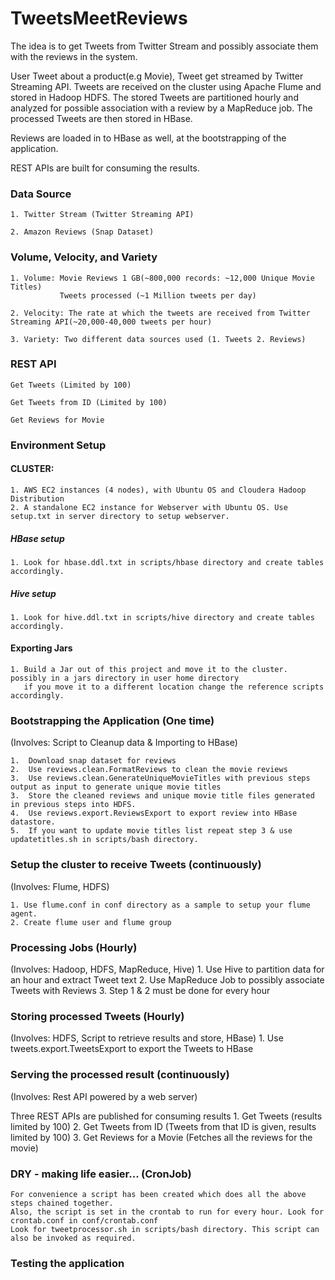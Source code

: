 # TweetsMeetReviews

The idea is to get Tweets from Twitter Stream and possibly associate them with the reviews in the system.

User Tweet about a product(e.g Movie), Tweet get streamed by Twitter Streaming API.
Tweets are received on the cluster using Apache Flume and stored in Hadoop HDFS.
The stored Tweets are partitioned hourly and analyzed for possible association 
with a review by a MapReduce job. The processed Tweets are then stored in HBase.

Reviews are loaded in to HBase as well, at the bootstrapping of the application.

REST APIs are built for consuming the results.

  
### Data Source
    1. Twitter Stream (Twitter Streaming API)

    2. Amazon Reviews (Snap Dataset)


### Volume, Velocity, and Variety
    1. Volume: Movie Reviews 1 GB(~800,000 records: ~12,000 Unique Movie Titles)
               Tweets processed (~1 Million tweets per day)
    
    2. Velocity: The rate at which the tweets are received from Twitter Streaming API(~20,000-40,000 tweets per hour)
    
    3. Variety: Two different data sources used (1. Tweets 2. Reviews)  

### REST API

    Get Tweets (Limited by 100)

    Get Tweets from ID (Limited by 100)

    Get Reviews for Movie

### Environment Setup
#### CLUSTER:
 
    1. AWS EC2 instances (4 nodes), with Ubuntu OS and Cloudera Hadoop Distribution
    2. A standalone EC2 instance for Webserver with Ubuntu OS. Use setup.txt in server directory to setup webserver.    

##### HBase setup
    1. Look for hbase.ddl.txt in scripts/hbase directory and create tables accordingly.
    
##### Hive setup
    1. Look for hive.ddl.txt in scripts/hive directory and create tables accordingly.
    
#### Exporting Jars
    1. Build a Jar out of this project and move it to the cluster. possibly in a jars directory in user home directory
       if you move it to a different location change the reference scripts accordingly.    

### Bootstrapping the Application (One time)
(Involves: Script to Cleanup data & Importing to HBase)

    1.  Download snap dataset for reviews
    2.  Use reviews.clean.FormatReviews to clean the movie reviews
    3.  Use reviews.clean.GenerateUniqueMovieTitles with previous steps output as input to generate unique movie titles 
    3.  Store the cleaned reviews and unique movie title files generated in previous steps into HDFS.
    4.  Use reviews.export.ReviewsExport to export review into HBase datastore.
    5.  If you want to update movie titles list repeat step 3 & use updatetitles.sh in scripts/bash directory.

### Setup the cluster to receive Tweets (continuously)
(Involves: Flume, HDFS)

    1. Use flume.conf in conf directory as a sample to setup your flume agent.
    2. Create flume user and flume group

### Processing Jobs (Hourly)
(Involves: Hadoop, HDFS, MapReduce, Hive)
    1. Use Hive to partition data for an hour and extract Tweet text
    2. Use MapReduce Job to possibly associate Tweets with Reviews
    3. Step 1 & 2 must be done for every hour

### Storing processed Tweets (Hourly)
(Involves: HDFS, Script to retrieve results and store, HBase)
    1.  Use tweets.export.TweetsExport to export the Tweets to HBase

### Serving the processed result (continuously)
(Involves: Rest API powered by a web server)

 Three REST APIs are published for consuming results
    1. Get Tweets (results limited by 100)
    2. Get Tweets from ID (Tweets from that ID is given, results limited by 100)
    3. Get Reviews for a Movie (Fetches all the reviews for the movie) 

### DRY - making life easier... (CronJob)
    For convenience a script has been created which does all the above steps chained together.
    Also, the script is set in the crontab to run for every hour. Look for crontab.conf in conf/crontab.conf
    Look for tweetprocessor.sh in scripts/bash directory. This script can also be invoked as required.
    
### Testing the application